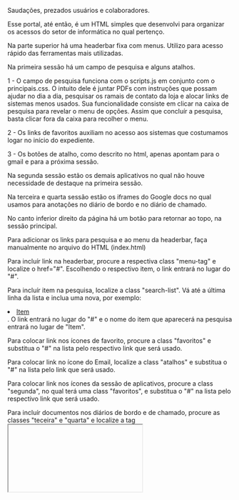 Saudações, prezados usuários e colaboradores.

Esse portal, até então, é um HTML simples que desenvolvi para organizar os acessos do setor de informática no qual pertenço.

Na parte superior há uma headerbar fixa com menus. Utilizo para acesso rápido das ferramentas mais utilizadas.

Na primeira sessão há um campo de pesquisa e alguns atalhos.

1 - O campo de pesquisa funciona com o scripts.js em conjunto com o principais.css. O intuito dele é juntar PDFs com instruções que possam ajudar no dia a dia, pesquisar os ramais de contato da loja e alocar links de sistemas menos usados. Sua funcionalidade consiste em clicar na caixa de pesquisa para revelar o menu de opções. Assim que concluír a pesquisa, basta clicar fora da caixa para recolher o menu.

2 - Os links de favoritos auxiliam no acesso aos sistemas que costumamos logar no início do expediente.

3 - Os botões de atalho, como descrito no html, apenas apontam para o gmail e para a próxima sessão.

Na segunda sessão estão os demais aplicativos no qual não houve necessidade de destaque na primeira sessão.

Na terceira e quarta sessão estão os iframes do Google docs no qual usamos para anotações no diário de bordo e no diário de chamado.

No canto inferior direito da página há um botão para retornar ao topo, na sessão principal.

Para adicionar os links para pesquisa e ao menu da headerbar, faça manualmente no arquivo do HTML (index.html)

Para incluír link na headerbar, procure a respectiva class "menu-tag" e localize o href="#". Escolhendo o respectivo item, o link entrará no lugar do "#".

Para incluír item na pesquisa, localize a class "search-list". Vá até a última linha da lista e inclua uma nova, por exemplo: <li><a href="#">Item</a></li>. O link entrará no lugar do "#" e o nome do item que aparecerá na pesquisa entrará no lugar de "Item".

Para colocar link nos ícones de favorito, procure a class "favoritos" e substitua o "#" na lista pelo respectivo link que será usado.

Para colocar link no ícone do Email, localize a class "atalhos" e substitua o "#" na lista pelo link que será usado.

Para colocar link nos ícones da sessão de aplicativos, procure a class "segunda", no qual terá uma class "favoritos", e substitua o "#" na lista pelo respectivo link que será usado.

Para incluír documentos nos diários de bordo e de chamado, procure as classes "teceira" e "quarta" e localize a tag <iframe>, após, coloque o link do respectivo documento em: src="#", substituindo o "#".

Até então, são essas funções. Para dúvidas e contribuições:
email: gabrielstancf@gmail.com e instagram: gabrielsstan

Alteração de conteúdo: 0; funcionalidade /aparência: 1. Versão 8.0.1